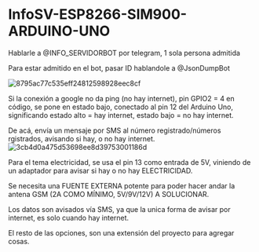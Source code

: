 # InfoSV-ESP8266-SIM900-ARDUINO-UNO

Hablarle a @INFO_SERVIDORBOT por telegram, 1 sola persona admitida

Para estar admitido en el bot, pasar ID hablandole a @JsonDumpBot


![8795ac77c535eff24812598928eec8cf](https://github.com/matialegre/InfoSV-ESP8266-SIM900-ARDUINO-UNO/assets/127926199/c29a7ac1-0944-4f68-a969-faaa97c62b70)



Si la conexión a google no da ping (no hay internet), pin GPIO2 = 4 en código, se pone en estado bajo, conectado al pin 12 del Arduino Uno, significando estado alto = hay internet, estado bajo = no hay internet. 

De acá, envía un mensaje por SMS al número registrado/números rgistrados, avisando si hay, o no hay internet.
![3cb4d0a475d53698ee8d39753001186d](https://github.com/matialegre/InfoSV-ESP8266-SIM900-ARDUINO-UNO/assets/127926199/894124df-13c7-48e4-9bf0-0d5d891808b9)



Para el tema electricidad, se usa el pin 13 como entrada de 5V, viniendo de un adaptador para avisar si hay o no hay ELECTRICIDAD.

Se necesita una FUENTE EXTERNA potente para poder hacer andar la antena GSM (2A COMO MÍNIMO, 5V/9V/12V) A SOLUCIONAR.



Los datos son avisados vía SMS, ya que la unica forma de avisar por internet, es solo cuando hay internet.

El resto de las opciones, son una extensión del proyecto para agregar cosas.

